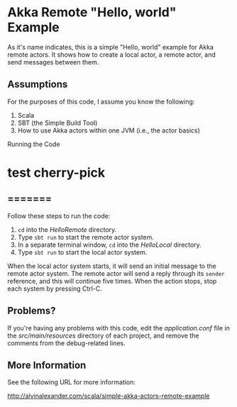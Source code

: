 Akka Remote "Hello, world" Example
==================================

As it's name indicates, this is a simple "Hello, world" example
for Akka remote actors. It shows how to create a local actor,
a remote actor, and send messages between them.

Assumptions
-----------

For the purposes of this code, I assume you know the following:

1. Scala
1. SBT (the Simple Build Tool)
1. How to use Akka actors within one JVM (i.e., the actor basics)

Running the Code

test cherry-pick
=======

=======
----------------

Follow these steps to run the code:

1. `cd` into the _HelloRemote_ directory.
1. Type `sbt run` to start the remote actor system.
1. In a separate terminal window, `cd` into the _HelloLocal_ directory.
1. Type `sbt run` to start the local actor system.

When the local actor system starts, it will send an initial message
to the remote actor system. The remote actor will send a reply through
its `sender` reference, and this will continue five times. When the
action stops, stop each system by pressing Ctrl-C.

Problems?
---------

If you're having any problems with this code, edit the _application.conf_
file in the _src/main/resources_ directory of each project, and remove the
comments from the debug-related lines.

More Information
----------------

See the following URL for more information:

http://alvinalexander.com/scala/simple-akka-actors-remote-example


